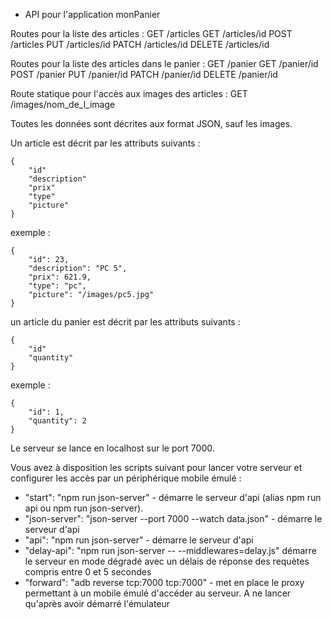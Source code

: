 - API pour l'application monPanier

Routes pour la liste des articles :
GET /articles
GET /articles/id
POST /articles
PUT /articles/id
PATCH /articles/id
DELETE /articles/id

Routes pour la liste des articles dans le panier :
GET /panier
GET /panier/id
POST /panier
PUT /panier/id
PATCH /panier/id
DELETE /panier/id

Route statique pour l'accès aux images des articles :
GET /images/nom_de_l_image

Toutes les données sont décrites aux format JSON, sauf les images.

Un article est décrit par les attributs suivants :
```
{
    "id"
    "description"
    "prix"
    "type"
    "picture"
}
```
exemple :
```
{
    "id": 23,
    "description": "PC 5",
    "prix": 621.9,
    "type": "pc",
    "picture": "/images/pc5.jpg"
}
```

un article du panier est décrit par les attributs suivants :
```
{
    "id"
    "quantity"
}
```
exemple :
```
{
    "id": 1,
    "quantity": 2
}
```

Le serveur se lance en localhost sur le port 7000.

Vous avez à disposition les scripts suivant pour lancer votre serveur et configurer les accès par un périphérique mobile émulé :

* "start": "npm run json-server" - démarre le serveur d'api (alias npm run api ou npm run json-server).
* "json-server": "json-server --port 7000 --watch data.json" - démarre le serveur d'api
* "api": "npm run json-server" - démarre le serveur d'api
* "delay-api": "npm run json-server -- --middlewares=delay.js" démarre le serveur en mode dégradé avec un délais de réponse des requètes compris entre 0 et 5 secondes
* "forward": "adb reverse tcp:7000 tcp:7000" - met en place le proxy permettant à un mobile émulé d'accéder au serveur. A ne lancer qu'après avoir démarré l'émulateur
